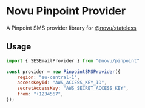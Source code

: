 # Novu Pinpoint Provider

A Pinpoint SMS provider library for [@novu/stateless](https://github.com/novuhq/novu)

## Usage

```javascript
import { SESEmailProvider } from "@novu/pinpoint"

const provider = new PinpointSMSProvider({
    region: "eu-central-1",
    accessKeyId: "AWS_ACCESS_KEY_ID",
    secretAccessKey: "AWS_SECRET_ACCESS_KEY",
    from: "+1234567",
});
```
